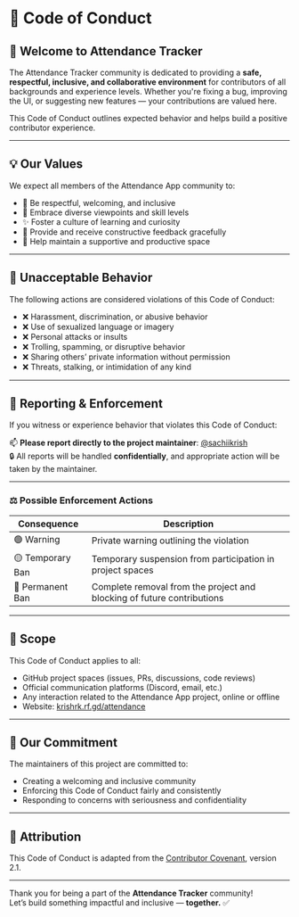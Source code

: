 # 📜 Code of Conduct

## 👋 Welcome to Attendance Tracker

The Attendance Tracker community is dedicated to providing a **safe, respectful, inclusive, and collaborative environment** for contributors of all backgrounds and experience levels. Whether you're fixing a bug, improving the UI, or suggesting new features — your contributions are valued here.

This Code of Conduct outlines expected behavior and helps build a positive contributor experience.

---

## 💡 Our Values

We expect all members of the Attendance App community to:

- 🤝 Be respectful, welcoming, and inclusive  
- 🧠 Embrace diverse viewpoints and skill levels  
- ✨ Foster a culture of learning and curiosity  
- 📝 Provide and receive constructive feedback gracefully  
- 🌱 Help maintain a supportive and productive space

---

## 🚫 Unacceptable Behavior

The following actions are considered violations of this Code of Conduct:

- ❌ Harassment, discrimination, or abusive behavior  
- ❌ Use of sexualized language or imagery  
- ❌ Personal attacks or insults  
- ❌ Trolling, spamming, or disruptive behavior  
- ❌ Sharing others’ private information without permission  
- ❌ Threats, stalking, or intimidation of any kind

---

## 🙋 Reporting & Enforcement

If you witness or experience behavior that violates this Code of Conduct:

📫 **Please report directly to the project maintainer**: [@sachiikrish](https://github.com/sachiikrish)  
🔒 All reports will be handled **confidentially**, and appropriate action will be taken by the maintainer.

---

### ⚖️ Possible Enforcement Actions

| Consequence       | Description                                                               |
|-------------------|---------------------------------------------------------------------------|
| 🟢 Warning         | Private warning outlining the violation                                   |
| 🟡 Temporary Ban   | Temporary suspension from participation in project spaces                 |
| 🔴 Permanent Ban   | Complete removal from the project and blocking of future contributions    |

---

## 👥 Scope

This Code of Conduct applies to all:

- GitHub project spaces (issues, PRs, discussions, code reviews)  
- Official communication platforms (Discord, email, etc.)  
- Any interaction related to the Attendance App project, online or offline
- Website: [krishrk.rf.gd/attendance](http://krishrk.rf.gd/attendance/)

---

## 🤝 Our Commitment

The maintainers of this project are committed to:

- Creating a welcoming and inclusive community  
- Enforcing this Code of Conduct fairly and consistently  
- Responding to concerns with seriousness and confidentiality

---

## 📝 Attribution

This Code of Conduct is adapted from the [Contributor Covenant](https://www.contributor-covenant.org/version/2/1/code_of_conduct.html), version 2.1.

---

Thank you for being a part of the **Attendance Tracker** community!  
Let’s build something impactful and inclusive — **together.** ✅
